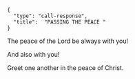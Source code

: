 ```
{
  "type": "call-response",
  "title":  "PASSING THE PEACE "
}
```

The peace of the Lord be always
with you!

And also with you!

Greet one another in the
peace of Christ.
